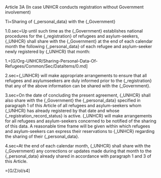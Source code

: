 Article 3A (In case UNHCR conducts registration without Government involvement)

Ti=Sharing of {_personal_data} with the {_Government}

1.0.sec=Up until such time as the {_Government} establishes national procedures for the {_registration} of refugees and asylum-seekers, {_UNHCR} shall share with the {_Government} at the end of each calendar month the following {_personal_data} of each refugee and asylum-seeker newly registered by {_UNHCR} that month:

1.=[G/Org-UNHCR/Sharing-Personal-Data-Of-Refugees/Common/Sec/DataItems/0.md]

2.sec={_UNHCR} will make appropriate arrangements to ensure that all refugees and asylumseekers are duly informed prior to the {_registration} that any of the above information can be shared with the {_Government}.

3.sec=On the date of concluding the present agreement, {_UNHCR} shall also share with the {_Government} the {_personal_data} specified in paragraph 1 of this Article of all refugees and asylum-seekers whom {_UNHCR} has already registered by that date and whose {_registration_record_status} is active. {_UNHCR} will make arrangements for all refugees and asylum-seekers concerned to be notified of the sharing of this data. A reasonable time frame will be given within which refugees and asylum-seekers can express their reservations to {_UNHCR} regarding the sharing of their {_personal_data}.

4.sec=At the end of each calendar month, {_UNHCR} shall share with the {_Government} any corrections or updates made during that month to the {_personal_data} already shared in accordance with paragraph 1 and 3 of this Article.

=[G/Z/ol/s4]

